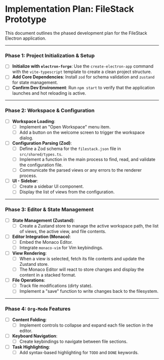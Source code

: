 # Implementation Plan: FileStack Prototype

This document outlines the phased development plan for the FileStack Electron application.

---

### Phase 1: Project Initialization & Setup

- [ ] **Initialize with `electron-forge`**: Use the `create-electron-app` command with the `vite-typescript` template to create a clean project structure.
- [ ] **Add Core Dependencies**: Install `zod` for schema validation and `zustand` for state management.
- [ ] **Confirm Dev Environment**: Run `npm start` to verify that the application launches and hot reloading is active.

---

### Phase 2: Workspace & Configuration

- [ ] **Workspace Loading**:
    - [ ] Implement an "Open Workspace" menu item.
    - [ ] Add a button on the welcome screen to trigger the workspace dialog.
- [ ] **Configuration Parsing (Zod)**:
    - [ ] Define a Zod schema for the `filestack.json` file in `src/shared/types.ts`.
    - [ ] Implement a function in the main process to find, read, and validate the configuration file.
    - [ ] Communicate the parsed views or any errors to the renderer process.
- [ ] **UI - Sidebar**:
    - [ ] Create a sidebar UI component.
    - [ ] Display the list of views from the configuration.

---

### Phase 3: Editor & State Management

- [ ] **State Management (Zustand)**:
    - [ ] Create a Zustand store to manage the active workspace path, the list of views, the active view, and file contents.
- [ ] **Editor Integration (Monaco)**:
    - [ ] Embed the Monaco Editor.
    - [ ] Integrate `monaco-vim` for Vim keybindings.
- [ ] **View Rendering**:
    - [ ] When a view is selected, fetch its file contents and update the Zustand store.
    - [ ] The Monaco Editor will react to store changes and display the content in a stacked format.
- [ ] **File Operations**:
    - [ ] Track file modifications (dirty state).
    - [ ] Implement a "save" function to write changes back to the filesystem.

---

### Phase 4: `Org-Mode` Features

- [ ] **Content Folding**:
    - [ ] Implement controls to collapse and expand each file section in the editor.
- [ ] **Keyboard Navigation**:
    - [ ] Create keybindings to navigate between file sections.
- [ ] **Task Highlighting**:
    - [ ] Add syntax-based highlighting for `TODO` and `DONE` keywords. 